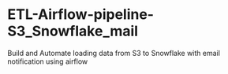 # ETL-Airflow-pipeline-S3_Snowflake_mail
Build and Automate loading data from S3 to Snowflake with email notification using airflow
